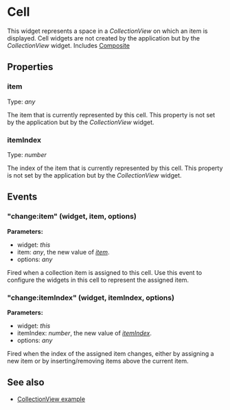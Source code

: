 ---
---
# Cell
This widget represents a space in a *CollectionView* on which an item is displayed. Cell widgets are not created by the application but by the *CollectionView* widget.
Includes [Composite](Composite.md)

## Properties
### item
Type: *any*

The item that is currently represented by this cell. This property is not set by the application but by the *CollectionView* widget.
### itemIndex
Type: *number*

The index of the item that is currently represented by this cell. This property is not set by the application but by the *CollectionView* widget.

## Events
### "change:item" (widget, item, options)

**Parameters:**

- widget: *this*
- item: *any*, the new value of *[item](#item)*.
- options: *any*

Fired when a collection item is assigned to this cell. Use this event to configure the widgets in this cell to represent the assigned item.

### "change:itemIndex" (widget, itemIndex, options)

**Parameters:**

- widget: *this*
- itemIndex: *number*, the new value of *[itemIndex](#indexindex)*.
- options: *any*

Fired when the index of the assigned item changes, either by assigning a new item or by inserting/removing items above the current item.


## See also
- [CollectionView example](https://github.com/eclipsesource/tabris-js/blob/v1.8.0/snippets/collectionview/collectionview.js)
